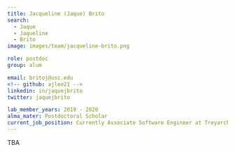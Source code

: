 ```yaml
---
title: Jacqueline (Jaque) Brito
search:
  - Jaque
  - Jaqueline
  - Brito
image: images/team/jacqueline-brito.png

role: postdoc
group: alum

email: britoj@usc.edu
<!-- github: ajlee21 -->
linkedin: in/jaquejbrito
twitter: jaquejbrito

lab_member_years: 2019 - 2020
alma_mater: Postdoctoral Scholar
current_job_position: Currently Associate Software Engineer at Treyarch
---
```


TBA

